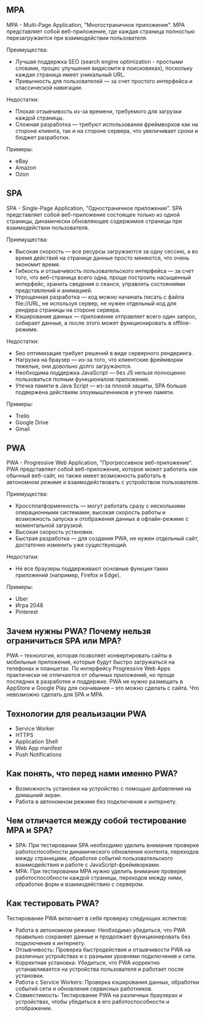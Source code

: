 ## MPA

MPA - Multi-Page Application, "Многостраничное приложение". MPA представляет собой веб-приложение, где каждая страница полностью перезагружается при взаимодействии пользователя. 

Преимущества:

- Лучшая поддержка SEO (search engine optimization - простыми словами, процес улучшения видисомти в поисковиках), поскольку каждая страница имеет уникальный URL.
- Привычность для пользователей — за счет простого интерфейса и классической навигации.

Недостатки: 

- Плохая отзывчивость из-за времени, требуемого для загрузки каждой страницы.
- Сложная разработка — требуют использования фреймворков как на стороне клиента, так и на стороне сервера, что увеличивает сроки и бюджет разработки.

Примеры:

- eBay
- Amazon
- Ozon

## SPA 

SPA - Single-Page Application, "Одностраничное приложение". SPA представляет собой веб-приложение состоящее только из одной страницы, динамически обновляющее содержимое страницы при взаимодействии пользователя. 

Приемущества:

- Высокая скорость — все ресурсы загружаются за одну сессию, а во время действий на странице данные просто меняются, что очень экономит время.
- Гибкость и отзывчивость пользовательского интерфейса — за счет того, что веб-страница всего одна, проще построить насыщенный интерфейс, хранить сведения о сеансе, управлять состояниями представлений и анимацией.
- Упрощенная разработка — код можно начинать писать с файла file://URL, не используя сервер, не нужен отдельный код для рендера страницы на стороне сервера.
- Кэширование данных — приложение отправляет всего один запрос, собирает данные, а после этого может функционировать в offline-режиме.

Недостатки:

- Seo оптимизация требует решений в виде серверного рендеринга.
- Нагрузка на браузер — из-за того, что клиентские фреймворки тяжелые, они довольно долго загружаются.
- Необходима поддержка JavaScript — без JS нельзя полноценно пользоваться полным функционалом приложения.
- Утечка памяти в Java Script — из-за плохой защиты, SPA больше подвержена действиям злоумышленников и утечке памяти.

Примеры: 
- Trello
- Google Drive
- Gmail

## PWA 

PWA - Progressive Web Application, "Прогрессивное веб-приложение".  PWA представляет собой веб-приложение, которое может работать как обычный веб-сайт, но также имеет возможность работать в автономном режиме и взаимодействовать с устройством пользователя.

Приемущества: 
- Кроссплатформенность — могут работать сразу с несколькими операционными системами;
высокая скорость работы и возможность запуска и отображения данных в офлайн-режиме с моментальной загрузкой.
- Высокая скорость установки.
- Быстрая разработка — для создания PWA, не нужен отдельный сайт, достаточно изменить уже существующий.

Недостатки: 

- Не все браузеры поддерживают основные функции таких приложений (например, Firefox и Edge).

Примеры: 
- Uber
- Игра 2048
- Pinterest

## Зачем нужны PWA? Почему нельзя ограничиться SPA или MPA?

PWA – технология, которая позволяет конвертировать сайты в мобильные приложения, которые будут быстро загружаться на телефонах и планшетах. По интерфейсу Progressive Web Apps практически не отличаются от обычных приложений, но проще последних в разработке и поддержке. 
PWA не нужно размещать в AppStore и Google Play для скачивания – это можно сделать с сайта. Что невозможно сделать для SPA и MPA.

## Технологии для реальизации PWA

- Service Worker
- HTTPS
- Application Shell
- Web App manifest
- Push Notifications

## Как понять, что перед нами именно PWA?

- Возможность установки на устройство с помощью добавления на домашний экран.
- Работа в автономном режиме без подключения к интернету.

## Чем отличается между собой тестирование MPA и SPA?

- SPA: При тестировании SPA необходимо уделить внимание проверке работоспособности динамического обновления контента, переходов между страницами, обработке событий пользовательского взаимодействия и работе с JavaScript-фреймворками.
- MPA: При тестировании MPA нужно уделить внимание проверке работоспособности каждой страницы, переходов между ними, обработке форм и взаимодействию с сервером.

## Как тестировать PWA?

Тестирование PWA включает в себя проверку следующих аспектов:
- Работа в автономном режиме: Необходимо убедиться, что PWA правильно сохраняет данные и продолжает функционировать без подключения к интернету.
- Отзывчивость: Проверка быстродействия и отзывчивости PWA на различных устройствах и с разными уровнями подключения к сети.
- Корректная установка: Убедиться, что PWA корректно устанавливается на устройства пользователя и работает после установки.
- Работа с Service Workers: Проверка кэширования данных, обработки событий сети и обновления сервисных работников.
- Совместимость: Тестирование PWA на различных браузерах и устройствах, чтобы убедиться в его работоспособности и отображении.